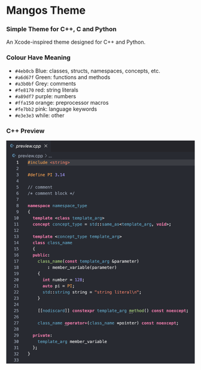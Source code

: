 # Mangos Theme 

### Simple Theme for C++, C and Python

An Xcode-inspired theme designed for C++ and Python. 

### Colour Have Meaning
- `#4eb0cb` Blue: classes, structs, namespaces, concepts, etc.
- `#a6d67f` Green: functions and methods
- `#a3b0bf` Grey: comments
- `#fe8170` red: string literals
- `#a89df7` purple: numbers
- `#ffa150` orange: preprocessor macros
- `#fe7bb2` pink: language keywords
- `#e3e3e3` while: other

### C++ Preview
![preview](images/preview.png)

